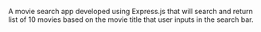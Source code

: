 A movie search app developed using Express.js that will search and return list of 10 movies based on the movie title
that user inputs in the search bar.
